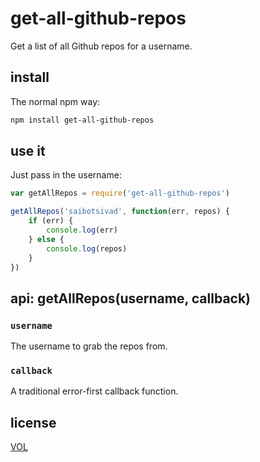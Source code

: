 # get-all-github-repos

Get a list of all Github repos for a username.

## install

The normal npm way:

```sh
npm install get-all-github-repos
```

## use it

Just pass in the username:

```js
var getAllRepos = require('get-all-github-repos')

getAllRepos('saibotsivad', function(err, repos) {
	if (err) {
		console.log(err)
	} else {
		console.log(repos)
	}
})
```

## api: getAllRepos(username, callback)

### `username`

The username to grab the repos from.

### `callback`

A traditional error-first callback function.

## license

[VOL](http://veryopenlicense.com)

